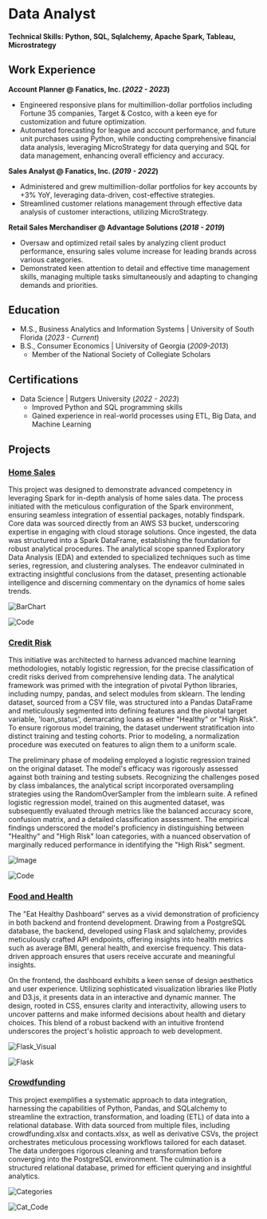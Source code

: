# Data Analyst

#### Technical Skills: Python, SQL, Sqlalchemy, Apache Spark, Tableau, Microstrategy

## Work Experience
**Account Planner @ Fanatics, Inc. (_2022 - 2023_)**
- Engineered responsive plans for multimillion-dollar portfolios including Fortune 35 companies, Target & Costco, with a keen eye for customization and future optimization.
- Automated forecasting for league and account performance, and future unit purchases using Python, while conducting comprehensive financial data analysis, leveraging MicroStrategy for data querying and SQL for data 
  management, enhancing overall efficiency and accuracy.

**Sales Analyst @ Fanatics, Inc. (_2019 - 2022_)**
- Administered and grew multimillion-dollar portfolios for key accounts by +3% YoY, leveraging data-driven, cost-effective strategies. 
- Streamlined customer relations management through effective data analysis of customer interactions, utilizing MicroStrategy.

**Retail Sales Merchandiser @ Advantage Solutions (_2018 - 2019_)**
- Oversaw and optimized retail sales by analyzing client product performance, ensuring sales volume increase for leading brands across various categories. 
- Demonstrated keen attention to detail and effective time management skills, managing multiple tasks simultaneously and adapting to changing demands and priorities.


## Education							       		
- M.S., Business Analytics and Information Systems | University of South Florida (_2023 - Current_)	 			        		
- B.S., Consumer Economics | University of Georgia (_2009-2013_)
   - Member of the National Society of Collegiate Scholars


## Certifications							       		
- Data Science	| Rutgers University (_2022 - 2023_)
  - Improved Python and SQL programming skills
  - Gained experience in real-world processes using ETL, Big Data, and Machine Learning



## Projects
### [Home Sales](https://github.com/bauzaj/Home_Sales)
This project was designed to demonstrate advanced competency in leveraging Spark for in-depth analysis of home sales data. The process initiated with the meticulous configuration of the Spark environment, ensuring seamless integration of essential packages, notably findspark. Core data was sourced directly from an AWS S3 bucket, underscoring expertise in engaging with cloud storage solutions. Once ingested, the data was structured into a Spark DataFrame, establishing the foundation for robust analytical procedures. The analytical scope spanned Exploratory Data Analysis (EDA) and extended to specialized techniques such as time series, regression, and clustering analyses. The endeavor culminated in extracting insightful conclusions from the dataset, presenting actionable intelligence and discerning commentary on the dynamics of home sales trends.

![BarChart](/assets/img/homesales.png)  

![Code](/assets/img/pyspark.png)



### [Credit Risk](https://github.com/bauzaj/credit-risk-classification)
This initiative was architected to harness advanced machine learning methodologies, notably logistic regression, for the precise classification of credit risks derived from comprehensive lending data. The analytical framework was primed with the integration of pivotal Python libraries, including numpy, pandas, and select modules from sklearn. The lending dataset, sourced from a CSV file, was structured into a Pandas DataFrame and meticulously segmented into defining features and the pivotal target variable, 'loan_status', demarcating loans as either "Healthy" or "High Risk". To ensure rigorous model training, the dataset underwent stratification into distinct training and testing cohorts. Prior to modeling, a normalization procedure was executed on features to align them to a uniform scale.

The preliminary phase of modeling employed a logistic regression trained on the original dataset. The model's efficacy was rigorously assessed against both training and testing subsets. Recognizing the challenges posed by class imbalances, the analytical script incorporated oversampling strategies using the RandomOverSampler from the imblearn suite. A refined logistic regression model, trained on this augmented dataset, was subsequently evaluated through metrics like the balanced accuracy score, confusion matrix, and a detailed classification assessment. The empirical findings underscored the model's proficiency in distinguishing between "Healthy" and "High Risk" loan categories, with a nuanced observation of marginally reduced performance in identifying the "High Risk" segment.

![Image](/assets/img/risk.png)

![Code](/assets/img/regress.png)


### [Food and Health](https://github.com/bauzaj/Eat-Health-Module)
The "Eat Healthy Dashboard" serves as a vivid demonstration of proficiency in both backend and frontend development. Drawing from a PostgreSQL database, the backend, developed using Flask and sqlalchemy, provides meticulously crafted API endpoints, offering insights into health metrics such as average BMI, general health, and exercise frequency. This data-driven approach ensures that users receive accurate and meaningful insights.

On the frontend, the dashboard exhibits a keen sense of design aesthetics and user experience. Utilizing sophisticated visualization libraries like Plotly and D3.js, it presents data in an interactive and dynamic manner. The design, rooted in CSS, ensures clarity and interactivity, allowing users to uncover patterns and make informed decisions about health and dietary choices. This blend of a robust backend with an intuitive frontend underscores the project's holistic approach to web development.


![Flask_Visual](/assets/img/bmi2.png)  

![Flask](/assets/img/flaskapi.png)


### [Crowdfunding](https://github.com/bauzaj/Crowdfunding_Analysis)
This project exemplifies a systematic approach to data integration, harnessing the capabilities of Python, Pandas, and SQLalchemy to streamline the extraction, transformation, and loading (ETL) of data into a relational database. With data sourced from multiple files, including crowdfunding.xlsx and contacts.xlsx, as well as derivative CSVs, the project orchestrates meticulous processing workflows tailored for each dataset. The data undergoes rigorous cleaning and transformation before converging into the PostgreSQL environment. The culmination is a structured relational database, primed for efficient querying and insightful analytics.



![Categories](/assets/img/crwd.png)

![Cat_Code](/assets/img/crwdqry.png)

